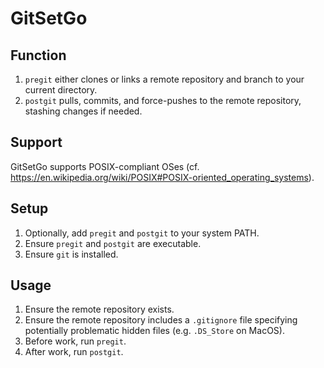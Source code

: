 # GitSetGo

## Function
1. `pregit` either clones or links a remote repository and branch to your current directory.
2. `postgit` pulls, commits, and force-pushes to the remote repository, stashing changes if needed.

## Support
GitSetGo supports POSIX-compliant OSes (cf. https://en.wikipedia.org/wiki/POSIX#POSIX-oriented_operating_systems).

## Setup
1. Optionally, add `pregit` and `postgit` to your system PATH.
2. Ensure `pregit` and `postgit` are executable.
3. Ensure `git` is installed.

## Usage
1. Ensure the remote repository exists.
2. Ensure the remote repository includes a `.gitignore` file specifying potentially problematic hidden files (e.g. `.DS_Store` on MacOS).
3. Before work, run `pregit`.
4. After work, run `postgit`.
